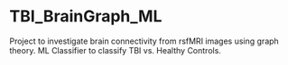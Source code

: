 # TBI_BrainGraph_ML
Project to investigate brain connectivity from rsfMRI images using graph theory. ML Classifier to classify TBI vs. Healthy Controls.
